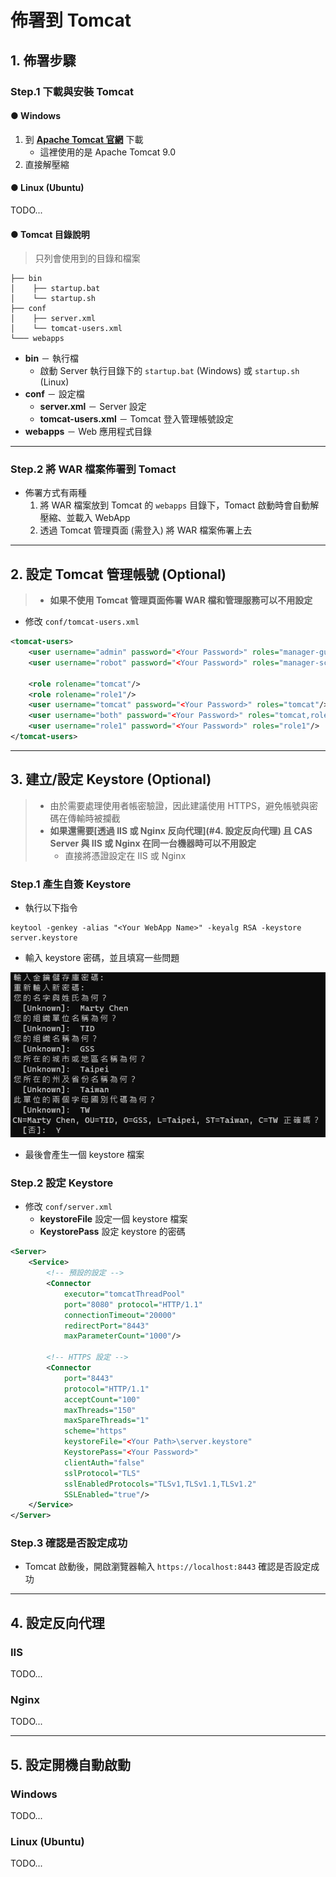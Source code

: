 # 佈署到 Tomcat

## 1. 佈署步驟

### Step.1 下載與安裝 Tomcat

#### ● Windows

1. 到 **[Apache Tomcat 官網](https://tomcat.apache.org)** 下載
    * 這裡使用的是 Apache Tomcat 9.0
2. 直接解壓縮

#### ● Linux (Ubuntu)

TODO...



#### ● Tomcat 目錄說明

> 只列會使用到的目錄和檔案

```
├── bin
│    ├── startup.bat
│    └── startup.sh
├── conf
│    ├── server.xml
│    └── tomcat-users.xml
└─── webapps
```

* **bin** － 執行檔
    * 啟動 Server 執行目錄下的 `startup.bat` (Windows) 或 `startup.sh` (Linux)
* **conf** － 設定檔
    * **server.xml** － Server 設定
    * **tomcat-users.xml**  － Tomcat 登入管理帳號設定
* **webapps** － Web 應用程式目錄




---

### Step.2 將 WAR 檔案佈署到 Tomact

* 佈署方式有兩種
    1. 將 WAR 檔案放到 Tomcat 的 `webapps` 目錄下，Tomact 啟動時會自動解壓縮、並載入 WebApp
    2. 透過 Tomcat 管理頁面 (需登入) 將 WAR 檔案佈署上去



---

## 2. 設定 Tomcat 管理帳號 (Optional)

> * **如果不使用 Tomcat 管理頁面佈署 WAR 檔和管理服務可以不用設定**

* 修改 `conf/tomcat-users.xml`

```xml
<tomcat-users>
    <user username="admin" password="<Your Password>" roles="manager-gui"/>
    <user username="robot" password="<Your Password>" roles="manager-script"/>
    
    <role rolename="tomcat"/>
    <role rolename="role1"/>
    <user username="tomcat" password="<Your Password>" roles="tomcat"/>
    <user username="both" password="<Your Password>" roles="tomcat,role1"/>
    <user username="role1" password="<Your Password>" roles="role1"/>
</tomcat-users>
```



---

## 3. 建立/設定 Keystore (Optional)

> * 由於需要處理使用者帳密驗證，因此建議使用 HTTPS，避免帳號與密碼在傳輸時被攔截
> * **如果還需要[透過 IIS 或 Nginx 反向代理](#4. 設定反向代理) 且 CAS Server 與 IIS 或 Nginx 在同一台機器時可以不用設定**
>     * 直接將憑證設定在 IIS 或 Nginx

### Step.1 產生自簽 Keystore

* 執行以下指令

```shell
keytool -genkey -alias "<Your WebApp Name>" -keyalg RSA -keystore server.keystore
```

* 輸入 keystore  密碼，並且填寫一些問題

![Keystore](Keystore.png) 

* 最後會產生一個 keystore 檔案



### Step.2 設定 Keystore

* 修改 `conf/server.xml`
    * **keystoreFile** 設定一個 keystore 檔案
    * **KeystorePass** 設定 keystore 的密碼

```xml
<Server>
    <Service>
        <!-- 預設的設定 -->
        <Connector
            executor="tomcatThreadPool"
            port="8080" protocol="HTTP/1.1"
            connectionTimeout="20000"
            redirectPort="8443"
            maxParameterCount="1000"/>
        
        <!-- HTTPS 設定 -->
        <Connector 
            port="8443" 
            protocol="HTTP/1.1"
            acceptCount="100" 
            maxThreads="150"
            maxSpareThreads="1"
            scheme="https"
            keystoreFile="<Your Path>\server.keystore"
            KeystorePass="<Your Password>"
            clientAuth="false"
            sslProtocol="TLS" 
            sslEnabledProtocols="TLSv1,TLSv1.1,TLSv1.2"
            SSLEnabled="true"/>
    </Service>
</Server>
```



### Step.3 確認是否設定成功

* Tomcat 啟動後，開啟瀏覽器輸入 `https://localhost:8443` 確認是否設定成功



---

## 4. 設定反向代理

### IIS

TODO...

### Nginx

TODO...



---

## 5. 設定開機自動啟動

### Windows 

TODO...

### Linux (Ubuntu)

TODO...